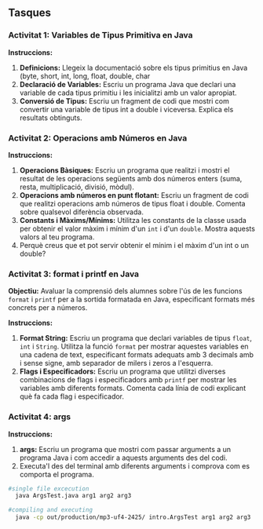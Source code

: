 ## Tasques

### Activitat 1: Variables de Tipus Primitiva en Java

**Instruccions:**
1. **Definicions:** Llegeix la documentació sobre els tipus primitius en Java (byte, short, int, long, float, double, char
2. **Declaració de Variables:** Escriu un programa Java que declari una variable de cada tipus primitiu i les inicialitzi amb un valor apropiat.
3. **Conversió de Tipus:** Escriu un fragment de codi que mostri com convertir una variable de tipus int a double i viceversa. Explica els resultats obtinguts.

### Activitat 2: Operacions amb Números en Java

**Instruccions:**
1. **Operacions Bàsiques:** Escriu un programa que realitzi i mostri el resultat de les operacions següents amb dos números enters (suma, resta, multiplicació, divisió, mòdul).
2. **Operacions amb números en punt flotant:** Escriu un fragment de codi que realitzi operacions amb números de tipus float i double. Comenta sobre qualsevol diferència observada.
3. **Constants i Màxims/Mínims:** Utilitza les constants de la classe usada per obtenir el valor màxim i mínim d'un `int` i d'un `double`. Mostra aquests valors al teu programa.
4. Perquè creus que et pot servir obtenir el mínim i el màxim d'un int o un double?

### Activitat 3: format i printf en Java

**Objectiu:** Avaluar la comprensió dels alumnes sobre l'ús de les funcions `format` i `printf` per a la sortida formatada en Java, especificant formats més concrets per a números.

**Instruccions:**
1. **Format String:** Escriu un programa que declari variables de tipus `float`, `int` i `String`. Utilitza la funció `format` per mostrar aquestes variables en una cadena de text,
   especificant formats adequats amb 3 decimals amb i sense signe, amb separador de milers i zeros a l'esquerra.
2. **Flags i Especificadors:** Escriu un programa que utilitzi diverses combinacions de flags i especificadors amb `printf` per mostrar les variables amb diferents formats. Comenta cada línia de codi explicant què fa cada flag i especificador.


### Activitat 4: args

**Instruccions:**
1. **args:** Escriu un programa que mostri com passar arguments a un programa Java i com accedir a aquests arguments des del codi.
2. Executa'l des del terminal amb diferents arguments i comprova com es comporta el programa.
```bash 
#single file excecution
  java ArgsTest.java arg1 arg2 arg3
  ````
```bash 
#compiling and executing
  java -cp out/production/mp3-uf4-2425/ intro.ArgsTest arg1 arg2 arg3
```

